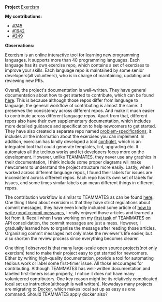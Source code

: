 **Project**
[Exercism](https://github.com/exercism)

**My contributions:**

- [#745](https://github.com/exercism/python/pull/1690)
- [#1642](https://github.com/exercism/java/pull/1642)
- [#249](https://github.com/exercism/cpp/pull/249)

**Observations:**

[Exercism](https://exercism.io/my/tracks) is an online interactive tool for learning new programming languages. It supports more than 40 programming languages. Each language has its own exercise repo, which contains a set of exercises to improve your skills. Each language repo is maintained by some senior developers(all volunteers), who is in charge of maintaining, updating and reviewing new PRs. 

Overall, the project's documentation is well-written. They have general documentation about how to get started to contribute, which can be found [here](https://github.com/exercism/docs/tree/master/contributing-to-language-tracks). This is because although those repos differ from language to language, the general workflow of contributing is almost the same. It preserves the consistency across different repos. And make it much easier to contribute across different language repos. Apart from that, different repos also have their own supplementary documentation, which includes more detailed guidance and specification to help newcomers to get started. They have also created a separate repo named [problem-specifications](https://github.com/exercism/problem-specifications), it includes all the information about the exercises you can implement. In addition, exercism has kindly developed a tool [configlet](https://github.com/exercism/configlet), which is an integrated tool that could generate templates, lint, upgrading etc. It automates all the tedious works and let developers focus more on the development. However, unlike TEAMMATES, they never use any graphics in their documentation, I think include some proper diagrams will make newcomers to understand the project structure more easily. Lastly, when I worked across different language repos, I found their labels for issues are inconsistent across different repos. Each repo has its own set of labels for issues, and some times similar labels can mean different things in different repos. 

The contribution workflow is similar to TEAMMATES as can be found [here](https://github.com/exercism/docs/blob/master/you-can-help/implement-an-exercise-from-specification.md). One thing I liked about exercism is that they have strict regulations about commit messages, they have even kindly included some article of [how to write good commit messages](https://chris.beams.io/posts/git-commit/#seven-rules), I really enjoyed those articles and learned a lot from it. Recall when I was working on my [first task](https://github.com/TEAMMATES/teammates/pull/9436) of TEAMMATES on API consolidation, the commit messages are just a mess. However, I gradually learned how to organize the message after reading those articles. Organizing commit messages not only make the reviewer's life easier, but also shorten the review process since everything becomes clearer.

One thing I observed is that many large-scale open source projects(not only exercism) tend to make their project easy to get started for newcomers. Either by writing high-quality documentation, provide a tool for automating tedious work or label some first-timer issue. All those encourages for contributing. Although TEAMMATES has well-written documentation and labeled first-timers issue properly, I notice it does not have many volunteered contributors. One key reason might be its relatively complicated local set up instruction(although is well written). Nowadays many projects are migrating to [Docker](https://www.docker.com/), which makes local set up as easy as one command. Should TEAMMATES apply docker also? 
